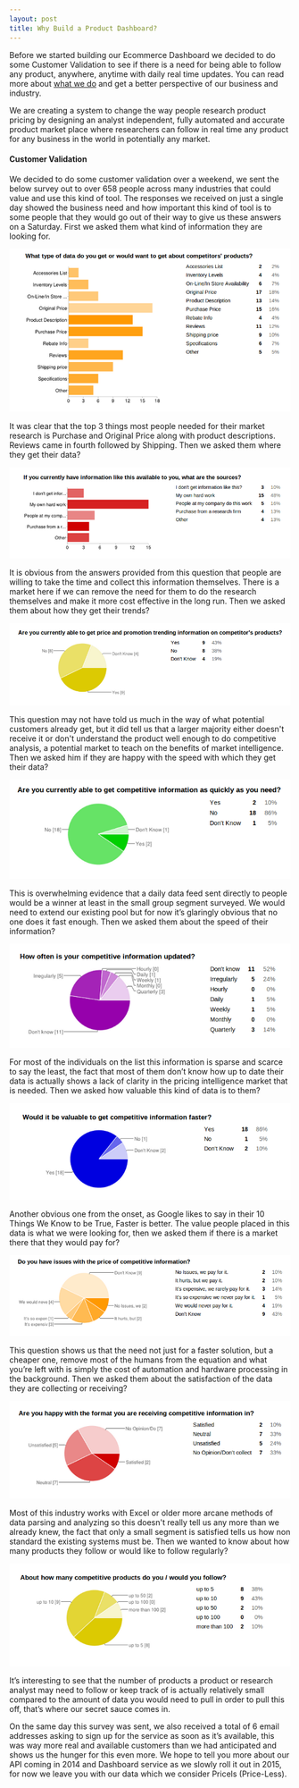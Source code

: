 ```yaml
---
layout: post
title: Why Build a Product Dashboard?
---
```


Before we started building our Ecommerce Dashboard we decided to do some Customer Validation to see if there is a need for being able to follow any product, anywhere, anytime with daily real time updates. You can read more about <a href="/what-we-do">what we do</a> and get a better perspective of our business and industry.

We are creating a system to change the way people research product pricing by designing an analyst independent, fully automated and accurate product market place where researchers can follow in real time any product for any business in the world in potentially any market.

#### Customer Validation
We decided to do some customer validation over a weekend, we sent the below survey out to over 658 people across many industries that could value and use this kind of tool. The responses we received on just a single day showed the business need and how important this kind of tool is to some people that they would go out of their way to give us these answers on a Saturday. First we asked them what kind of information they are looking for.

<img src="/public/images/why-build-a-product-dashboard-q1.png"/>

It was clear that the top 3 things most people needed for their market research is Purchase and Original Price along with product descriptions. Reviews came in fourth followed by Shipping. Then we asked them where they get their data?

<img src="/public/images/why-build-a-product-dashboard-q2.png"/>

It is obvious from the answers provided from this question that people are willing to take the time and collect this information themselves. There is a market here if we can remove the need for them to do the research themselves and make it more cost effective in the long run. Then we asked them about how they get their trends?

<img src="/public/images/why-build-a-product-dashboard-q3.png"/>

This question may not have told us much in the way of what potential customers already get, but it did tell us that a larger majority either doesn't receive it or don't understand the product well enough to do competitive analysis, a potential market to teach on the benefits of market intelligence. Then we asked him if they are happy with the speed with which they get their data?

<img src="/public/images/why-build-a-product-dashboard-q4.png"/>

This is overwhelming evidence that a daily data feed sent directly to people would be a winner at least in the small group segment surveyed. We would need to extend our existing pool but for now it’s glaringly obvious that no one does it fast enough. Then we asked them about the speed of their information?

<img src="/public/images/why-build-a-product-dashboard-q5.png"/>

For most of the individuals on the list this information is sparse and scarce to say the least, the fact that most of them don’t know how up to date their data is actually shows a lack of clarity in the pricing intelligence market that is needed. Then we asked how valuable this kind of data is to them?

<img src="/public/images/why-build-a-product-dashboard-q6.png"/>

Another obvious one from the onset, as Google likes to say in their 10 Things We Know to be True, Faster is better. The value people placed in this data is what we were looking for, then we asked them if there is a market there that they would pay for?

<img src="/public/images/why-build-a-product-dashboard-q7.png"/>

This question shows us that the need not just for a faster solution, but a cheaper one, remove most of the humans from the equation and what you’re left with is simply the cost of automation and hardware processing in the background. Then we asked them about the satisfaction of the data they are collecting or receiving?

<img src="/public/images/why-build-a-product-dashboard-q8.png"/>

Most of this industry works with Excel or older more arcane methods of data parsing and analyzing so this doesn't really tell us any more than we already knew, the fact that only a small segment is satisfied tells us how non standard the existing systems must be. Then we wanted to know about how many products they follow or would like to follow regularly?

<img src="/public/images/why-build-a-product-dashboard-q9.png"/>

It’s interesting to see that the number of products a product or research analyst may need to follow or keep track of is actually relatively small compared to the amount of data you would need to pull in order to pull this off, that’s where our secret sauce comes in.

On the same day this survey was sent, we also received a total of 6 email addresses asking to sign up for the service as soon as it’s available, this was way more real and available customers than we had anticipated and shows us the hunger for this even more. We hope to tell you more about our API coming in 2014 and Dashboard service as we slowly roll it out in 2015, for now we leave you with our data which we consider Pricels (Price-Less).

